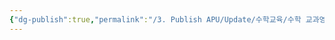 ```yaml
---
{"dg-publish":true,"permalink":"/3. Publish APU/Update/수학교육/수학 교과영역/단원/순열과 조합/","dgPassFrontmatter":true,"noteIcon":"","created":"","updated":""}
---
```


